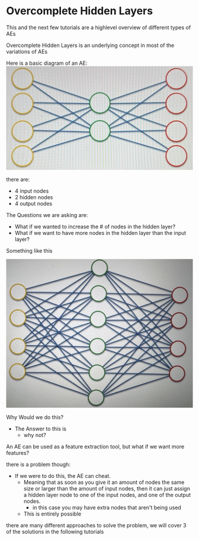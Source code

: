 # Overcomplete Hidden Layers

This and the next few tutorials are a highlevel overview of different types of AEs

Overcomplete Hidden Layers is an underlying concept in most of the variations of AEs

Here is a basic diagram of an AE:
![AE](./4.31.1.png)

there are:

- 4 input nodes
- 2 hidden nodes
- 4 output nodes

The Questions we are asking are:

- What if we wanted to increase the # of nodes in the hidden layer?
- What if we want to have more nodes in the hidden layer than the input layer?

Something like this

![AE](./4.31.2.jpg)

Why Would we do this?

- The Answer to this is
  - why not?

An AE can be used as a feature extraction tool, but what if we want more features?

there is a problem though:

- If we were to do this, the AE can cheat.
  - Meaning that as soon as you give it an amount of nodes the same size or larger than the amount of input nodes, then it can just assign a hidden layer node to one of the input nodes, and one of the output nodes.
    - in this case you may have extra nodes that aren't being used
  - This is entirely possible

there are many different approaches to solve the problem, we will cover 3 of the solutions in the following tutorials
